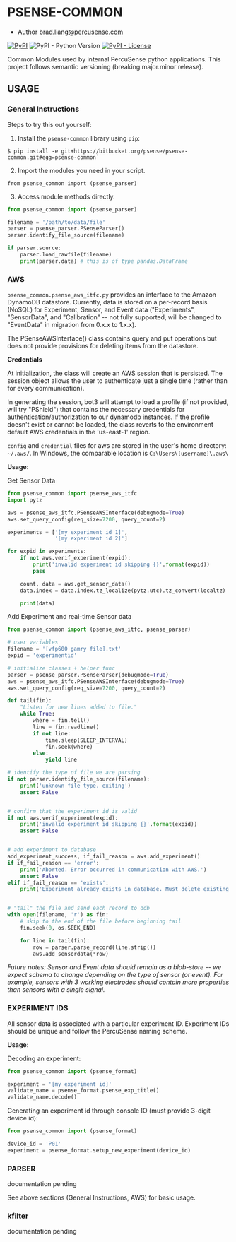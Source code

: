 # PSENSE-COMMON
* Author brad.liang@percusense.com

[![PyPI](https://img.shields.io/pypi/v/psense-common.svg)](https://pypi.org/project/psense-common/)
![PyPI - Python Version](https://img.shields.io/pypi/pyversions/psense-common.svg)
[![PyPI - License](https://img.shields.io/pypi/l/psense-common.svg)](./LICENSE)


Common Modules used by internal PercuSense python applications. This project follows semantic versioning (breaking.major.minor release).

## USAGE

### General Instructions

Steps to try this out yourself:

1. Install the `psense-common` library using `pip`:

```
$ pip install -e git+https://bitbucket.org/psense/psense-common.git#egg=psense-common`
```

2. Import the modules you need in your script.

```
from psense_common import (psense_parser)
```

3. Access module methods directly.

```python
from psense_common import (psense_parser)

filename = '/path/to/data/file'
parser = psense_parser.PSenseParser()
parser.identify_file_source(filename)

if parser.source:
    parser.load_rawfile(filename)
    print(parser.data) # this is of type pandas.DataFrame
```

### AWS

`psense_common.psense_aws_itfc.py` provides an interface to the Amazon DynamoDB datastore. Currently, data is stored on a per-record basis (NoSQL) for Experiment, Sensor, and Event data ("Experiments", "SensorData", and "Calibration" -- not fully supported, will be changed to "EventData" in migration from 0.x.x to 1.x.x).

The PSenseAWSInterface() class contains query and put operations but does not provide provisions for deleting items from the datastore.

**Credentials**

At initialization, the class will create an AWS session that is persisted. The session object allows the user to authenticate just a single time (rather than for every communication).

In generating the session, bot3 will attempt to load a profile (if not provided, will try "PShield") that contains the necessary credentials for authentication/authorization to our dynamodb instances. If the profile doesn't exist or cannot be loaded, the class reverts to the environment default AWS credentials in the 'us-east-1' region.

`config` and `credential` files for aws are stored in the user's home directory: `~/.aws/`.  In Windows, the comparable location is `C:\Users\[username]\.aws\`

**Usage:**

Get Sensor Data

```python
from psense_common import psense_aws_itfc
import pytz

aws = psense_aws_itfc.PSenseAWSInterface(debugmode=True)
aws.set_query_config(req_size=7200, query_count=2)

experiments = ['[my experiment id 1]',
               '[my experiment id 2]']

for expid in experiments:
    if not aws.verif_experiment(expid):
        print('invalid experiment id skipping {}'.format(expid))
        pass

    count, data = aws.get_sensor_data()
    data.index = data.index.tz_localize(pytz.utc).tz_convert(localtz)

    print(data)
```

Add Experiment and real-time Sensor data

```python
from psense_common import (psense_aws_itfc, psense_parser)

# user variables
filename = '[vfp600 gamry file].txt'
expid = 'experimentid'

# initialize classes + helper func
parser = psense_parser.PSenseParser(debugmode=True)
aws = psense_aws_itfc.PSenseAWSInterface(debugmode=True)
aws.set_query_config(req_size=7200, query_count=2)

def tail(fin):
    "Listen for new lines added to file."
    while True:
        where = fin.tell()            
        line = fin.readline()
        if not line:
            time.sleep(SLEEP_INTERVAL)
            fin.seek(where)
        else:
            yield line

# identify the type of file we are parsing
if not parser.identify_file_source(filename):
    print('unknown file type. exiting')
    assert False


# confirm that the experiment id is valid
if not aws.verif_experiment(expid):
    print('invalid experiment id skipping {}'.format(expid))
    assert False


# add experiment to database
add_experiment_success, if_fail_reason = aws.add_experiment()
if if_fail_reason == 'error':
    print('Aborted. Error occurred in communication with AWS.')
    assert False
elif if_fail_reason == 'exists':
    print('Experiment already exists in database. Must delete existing experiment sensor data before uploading new values.')


# "tail" the file and send each record to ddb
with open(filename, 'r') as fin:
    # skip to the end of the file before beginning tail
    fin.seek(0, os.SEEK_END)

    for line in tail(fin):
        row = parser.parse_record(line.strip())
        aws.add_sensordata(*row)
```

*Future notes: Sensor and Event data should remain as a blob-store -- we expect schema to change depending on the type of sensor (or event). For example, sensors with 3 working electrodes should contain more properties than sensors with a single signal.*

### EXPERIMENT IDS

All sensor data is associated with a particular experiment ID. Experiment IDs should be unique and follow the PercuSense naming scheme.

**Usage:**

Decoding an experiment:

```python
from psense_common import (psense_format)

experiment = '[my experiment id]'
validate_name = psense_format.psense_exp_title()
validate_name.decode()
```

Generating an experiment id through console IO (must provide 3-digit device id):

```python
from psense_common import (psense_format)

device_id = 'P01'
experiment = psense_format.setup_new_experiment(device_id)
```

### PARSER

documentation pending

See above sections (General Instructions, AWS) for basic usage.

### kfilter

documentation pending

